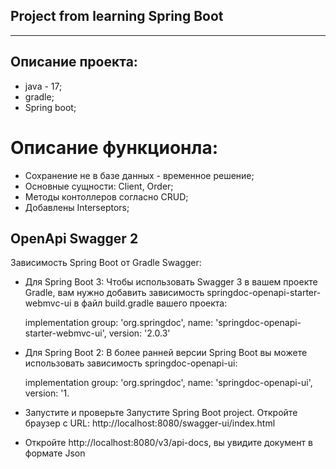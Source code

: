 ## Project from learning Spring Boot
------------------------
## Описание проекта:
* java - 17;
* gradle;
* Spring boot;
# Описание функционла:
* Сохранение не в базе данных - временное решение;
* Основные сущности: Client, Order;
* Методы контоллеров согласно CRUD;
* Добавлены Interseptors;

## OpenApi Swagger 2

Зависимость Spring Boot от Gradle Swagger:
* Для Spring Boot 3:
  Чтобы использовать Swagger 3 в вашем проекте Gradle, вам нужно добавить зависимость springdoc-openapi-starter-webmvc-ui в файл build.gradle вашего проекта:

  implementation group: 'org.springdoc', name: 'springdoc-openapi-starter-webmvc-ui', version: '2.0.3'
* Для Spring Boot 2:
  В более ранней версии Spring Boot вы можете использовать зависимость springdoc-openapi-ui:

    implementation group: 'org.springdoc', name: 'springdoc-openapi-ui', version: '1.
* Запустите и проверьте
  Запустите Spring Boot project. Откройте браузер с URL:
  http://localhost:8080/swagger-ui/index.html
* Откройте http://localhost:8080/v3/api-docs, вы увидите документ в формате Json